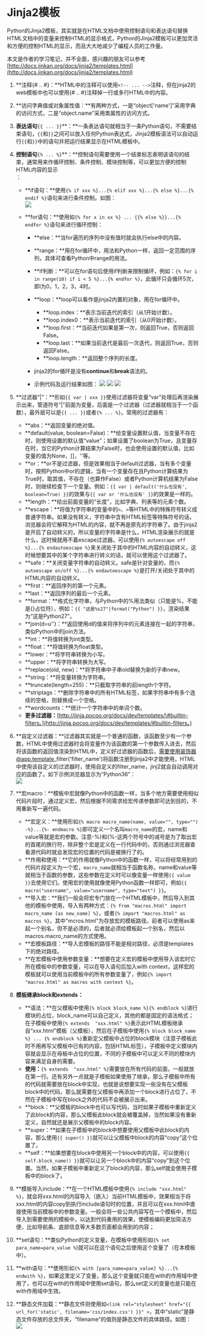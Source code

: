 # **Jinja2模板**

Python的Jinja2模板，其实就是在HTML文档中使用控制语句和表达语句替换HTML文档中的变量来控制HTML的显示格式，Python的Jinja2模板可以更加灵活和方便的控制HTML的显示，而且大大地减少了编程人员的工作量。

本文是作者的学习笔记，并不全面，感兴趣的朋友可以参考[http://docs.jinkan.org/docs/jinja2/templates.html](http://docs.jinkan.org/docs/jinja2/templates.html)

1. **注释{\# .. \#}：**HTML中的注释可以使用`<!-- ... -->`注释，但在jinja2的web模板中也可以使用{\# .. \#}注释掉一行或多行HTML中的内容。
2. **访问字典值或对象属性值：**有两种方式，一是“object\['name'\]”采用字典的访问方式，二是“object.name”采用类属性的访问方式。
3. **表达语句**`{{ ... }}`**：**一条表达语句就相当于一条Python语句，不需要结束语句，`{{`和`}}`之间可以放入任何Python表达式，Jinja2模板语法可以自动运行`{{`和`}}`中的语句并把运行结果显示在HTML模板中。
4. **控制语句**`{% ... %}`**：**控制语句需要使用一个结束标志表明该语句的结束，通常用来作循环控制、条件控制、模块控制等，可以更加方便的控制HTML内容的显示  
   ：

   * **if语句：**使用`{% if xxx %}...{% elif xxx %}...{% else %}...{% endif %}`语句来进行条件控制。如图：  
     ![](/assets/jinja2-if.png)

   * **for语句：**使用如`{% for x in xx %} ... {{% else %}}...{% endfor %}`语句来进行循环控制：

     * **else：**当for遍历的序列中没有值时就会执行else中的内容。
     * **range：**用在for循环中，用法和Python一样，返回一定范围的序列，具体可查看Python中range的用法。
     * **if判断：**可以在for语句后使用if判断来限制循环，例如：`{% for i in range(10) if i < 5 %}...{% endfor %}`，此循环只会循环5次，即i为0，1，2，3，4时。
     * **loop：**loop可以看作是jinja2内置的对象，用在for循环中。

       * **loop.index：**表示当前迭代的索引（从1开始计数）。
       * **loop.index0：**表示当前迭代的索引（从0开始计数）。
       * **loop.first：**当前迭代如果是第一次，则返回True，否则返回False。
       * **loop.last：**如果当前迭代是最后一次迭代，则返回True，否则返回False。
       * **loop.length：**返回整个序列的长度。

     * jinja2的for循环是没有**continue**和**break**语法的。

     * 示例代码及运行结果如图：
       ![](/assets/jinja2-1.png)
       ![](/assets/jinja2-2.png)
       ![](/assets/jinja2-3.png)

5. **过滤器“\|”：**形如`{{ var | xxx }}`使用过滤器将变量“var”处理后再渲染展示出来，管道符号“\|”前面为变量，后面是一个过滤器（过滤器就相当于一个函数），最外层可以是`{{ ... }}`或者`{% ... %}`。常用的过滤器有：

   * **abs：**返回变量的绝对值。
   * **default\(value, boolean=False\)：**给变量设置默认值，当变量不存在时，则使用设置的默认值“value”；如果设置了boolean为True，且变量存在时，当它的Python计算结果为False时，也会使用设置的默认值，比如变量的值为None，\[\]，''等。
   * **or：**or不是过滤器，但是效果相当于default过滤器，当有多个变量时，按照Python中or的逻辑，当有一个变量存在且Python计算结果为True时，取其值，不存在（也算作False）或者Python计算机结果为False时，则继续检查下一个变量。例如：`{{ var | default('什么也没有', boolean=True) }}`的效果与`{{ var or '什么也没有' }}`的效果是一样的。
   * **length：**给出前面变量的“长度”，比如字典、列表等的元素个数。
   * **escape：**将值为字符串的变量中的`<`、`>`等HTML中的特殊符号转义成普通字符串。如果没有转义，字符串中含有HTML标签等特殊符号的话，浏览器会将它解释为HTML的内容，就不再是原先的字符串了。由于jinja2是开启了自动转义的，所以变量的字符串是什么，HTML渲染展示的就是什么，这时候就用不着escape过滤器。可以使用`{% autoescape off %}...{% endautoescape %}`来关闭处于其中的HTML内容的自动转义，这时候想要其中的某个字符串进行转义的话，就可以使用这个过滤器了。
   * **safe：**关闭变量字符串的自动转义。safe是针对变量的，而`{% autoescape on/off %}...{% endautoescape %}`是打开/关闭处于其中的HTML内容的自动转义。
   * **first：**返回序列的第一个元素。
   * **last：**返回序列的最后一个元素。
   * **format：**格式化字符串，与Python中的%用法类似（只能是%，不能是{}占位符），例如：`{{ "这是%s27"|format("Python") }}`，渲染结果为“这是Python27”。
   * **join\(d=u''\)：**返回使用d的值来将序列中的元素连接在一起的字符串，类似Python中的join方法。
   * **int：**将值转换为int类型。
   * **float：**将值转换为float类型。
   * **lower：**将字符串转换为小写。
   * **upper：**将字符串转换为大写。
   * **replace\(old, new\)：**将字符串中子串old替换为新的子串new。
   * **string：**将变量转换为字符串。
   * **truncate\(length=255\)：**只截取字符串的前length个字符。
   * **striptags：**删除字符串中的所有HTML标签，如果字符串中有多个连续的空格，则替换成一个空格。
   * **wordcounts：**统计一个字符串中的单词个数。
   * **更多过滤器：**[http://jinja.pocoo.org/docs/dev/templates/\#builtin-filters。](http://jinja.pocoo.org/docs/dev/templates/#builtin-filters。)

6. **自定义过滤器：**过滤器其实就是一个普通的函数，该函数至少有一个参数，HTML中使用过滤器时会将变量作为该函数的第一个参数传入进去，然后将该函数的返回值渲染到HTML中，定义好过滤器的函数后，需要使用装饰器@app.template\_filter\('filter\_name'\)将函数注册到jinja2中才能使用，HTML中使用该自定义的过滤器时，使用自定义的filter\_name，jinj2就会自动调用对应的函数了。如下示例浏览器显示为“Python36”：  
   ![](/assets/jinja2-4.png)

7. **宏macro：**模板中宏就像Python中的函数一样，当多个地方需要使用相似代码片段时，通过定义宏，然后根据不同需求给宏传递参数即可达到目的，不用重新写一遍代码。

   * **宏定义：**使用形如`{% macro macro_name(name, value="", type="") -%}...{%- endmacro %}`即可定义一个名叫`macro_name`的宏，name和value等就是宏的参数。注意-%}和{%-这两个符号中的减号是为了取出宏的首尾的换行符，除非整个宏是定义在一行代码中的，否则通过浏览器查看源代码时就会发现宏的位置的代码是被换行了的。
   * **作用和使用：**它的作用就像Python中的函数一样，可以将经常用到的代码片段定义为一个宏，`macro_name`就相当于函数名称，name和value等就相当于函数的参数，这些参数在定义时可以像变量一样使用`{{ value }}`去使用它们。使用宏的使用就像使用Python函数一样即可，例如`{{ macro("username", value="username", type="text") }}`。
   * **导入宏：**我们一般会将宏专门放在一个HTML模板中，然后导入到其他的模板中使用，导入有两种方式：`{% from "macros.html" import macro_name [as new_name] %}`，或者`{% import "macros.html" as macros %}`，其中"mcros.html"为存放宏的模板路径。前者可以使用as来起一个别名，但不是必须的，后者就必须给模板起一个别名，然后以macros.macro\_name的方式使用。
   * **宏模板路径：**导入宏模板的路径不能是相对路径，必须是templates下的绝对路径。
   * **在宏模板中使用参数变量：**想要在定义宏的模板中使用导入该宏时它所在模板中的参数变量，可以在导入语句后加入with context，这样宏的模板就可以使用当前模板中的所有参数变量了，例如`{% import "macros.html" as macros with context %}`。

8. **模板继承block和extends：**

   * **语法：**在父模板中使用`{% block block_name %}{% endblock %}`进行模块的占位，block\_name可以自己定义，其他的都是固定的语法格式；在子模板中使用`{% extends  "xxx.html" %}`表示此HTML模板继承自“xxx.html”模板（父模板），然后在子模板中使用`{% block block_name %} ... {% endblock %}`重新定父模板中占位的block模块（注意子模板此时不用再写父模板中已有的内容，包括HTML标签），子模板中定义模块内容就会显示在母板中占位的位置，不同的子模板中可以定义不同的模块内容来满足自身的需要。
   * **使用：**`{% extends  "xxx.html" %}`需要放在所有代码的前面，一般就放在第一行。还有另外一点就是子模板如果使用了继承，那么子模板中所有的代码就需要放在block中实现，也就是说想要实现一些没有在父模板block中的代码，那么就需要在父模板中再添加一个block进行占位了，不然在子模板中写在block之外的代码不会被展示出来。
   * **block：**父模板的block中也可以写代码，当时如果子模板中重新定义了此block的内容，那么父模板此block就会被覆盖掉，当然如果没有重新定义，自然就还是展示父模板中的block内容。
   * **super：**如果在子模板中的block中想要使用父模板中此block的内容，那么使用`{{ super() }}`就可以让父模板中block的内容“copy”这个位置了。
   * **self：**如果想要在block中使用另一个block中的内容，可以使用`{{ self.block_name() }}`就可以让另一个block中的内容“copy”到这个位置。当然，如果子模板中重新定义了block的内容，那么self就会使用子模板中的block了。

9. **模板导入include：**在一个HTML模板中使用`{% include "xxx.html" %}`，就会将xxx.html的内容导入（嵌入）当前HTML模板中，效果相当于将xxx.html的内容copy到执行include语句时的位置，并且可以在xxx.html中直接使用当前模板中的参数变量。一般会将一些公共内容写在一个模板中，然后导入到需要使用的模板中，以达到代码重用的效果，使模板编码更加简洁方便，比如导航条、底部信息等大多数页面都会用到的内容；

10. **set语句：**类似Python的定义变量，在模板中使用形如`{% set para_name=para_value %`}就可以在这个语句之后使用这个变量了（在本模板中）。
11. **with语句：**使用形如`{% with [para_name=para_value] %}...{% endwith %}`，如果这里定义了变量，那么这个变量就只能在with的作用域中使用了，也可以在with的作用域中使用set语句，那么set定义的变量也是只能在with作用域中生效。
12. **静态文件加载：**静态文件则使用如`<link rel="stylesheet" href="{{ url_for('static', filename='css/index.css') }}" >`，其中“static”是静态文件存放的总文件夹，“filename”的值则是静态文件的具体路径。如图：
    ![](/assets/jinja2-5.png)




